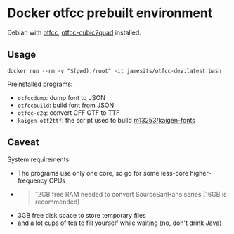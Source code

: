 # Docker otfcc prebuilt environment

Debian with [otfcc](https://github.com/caryll/otfcc), [otfcc-cubic2quad](https://github.com/caryll/otfcc-cubic2quad) installed.

## Usage

```shell
docker run --rm -v "$(pwd):/root" -it jamesits/otfcc-dev:latest bash
```

Preinstalled programs:

 * `otfccdump`: dump font to JSON
 * `otfccbuild`: build font from JSON
 * `otfcc-c2q`: convert CFF OTF to TTF
 * `kaigen-otf2ttf`: the script used to build [m13253/kaigen-fonts](https://github.com/m13253/kaigen-fonts)

## Caveat

System requirements:

 * The programs use only one core, so go for some less-core higher-frequency CPUs
 * >12GB free RAM needed to convert SourceSanHans series (16GB is recommended)
 * 3GB free disk space to store temporary files
 * and a lot cups of tea to fill yourself while waiting (no, don't drink Java)

